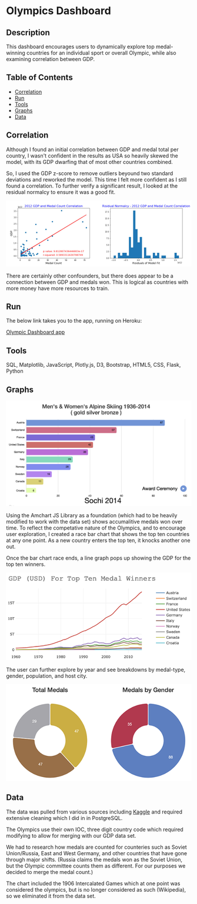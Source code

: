 # Olympics Dashboard

## Description 

This dashboard encourages users to dynamically explore top medal-winning countries for an individual sport or overall Olympic, while also examining correlation between GDP.



## Table of Contents
* [Correlation](#Correlation)
* [Run](#Run)
* [Tools](#Tools)
* [Graphs](#Graphs)
* [Data](#Data)




## Correlation

Although I found an initial correlation between GDP and medal total per country, I wasn't confident in the results as USA so heavily skewed the model, with its GDP dwarfing that of most other countries combined. 

So, I used the GDP z-score to remove outliers beyound two standard deviations and reworked the model. This time I felt more confident as I still found a correlation. To further verify a significant result, I looked at the residual normalcy to ensure it was a good fit. 

![Correlation Graph](resources/corr_gdp_count.jpg)

There are certainly other confounders, but there does appear to be a connection between GDP and medals won. This is logical as countries with more money have more resources to train.



## Run

The below link takes you to the app, running on Heroku:

[Olympic Dashboard app](https://olympic-dashboard.herokuapp.com/)



## Tools

SQL, Matplotlib, JavaScript, Plotly.js, D3, Bootstrap, HTML5, CSS, Flask, Python


## Graphs

![Sample Graph](resources/olympic_bar_race.png)

Using the Amchart JS Library as a foundation (which had to be heavily modified to work with the data set) shows accumalitive medals won over time. To reflect the competative nature of the Olympics, and to encourage user exploration, I created a race bar chart that shows the top ten countries at any one point. As a new country enters the top ten, it knocks another one out.

Once the bar chart race ends, a line graph pops up showing the GDP for the top ten winners.

![Sample Graph](resources/gdp_graph1.png)

The user can further explore by year and see breakdowns by medal-type, gender, population, and host city.

![Sample Graph](resources/pies.png)



## Data

The data was pulled from various sources including [Kaggle](https://www.kaggle.com/rio2016/olympic-games) and required extensive cleaning which I did in in PostgreSQL.

 The Olympics use their own IOC, three digit country code which required modifying to allow for merging with our GDP data set. 

We had to research how medals are counted for counteries such as Soviet Union/Russia, East and West Germany,  and other countries that have gone through major shifts. (Russia claims the medals won as the Soviet Union, but the Olympic committee counts them as different. For our purposes we decided to merge the medal count.)

The chart included the 1906 Intercalated Games which at one point was considered the olympics, but is no longer considered as such (Wikipedia), so we eliminated it from the data set.





